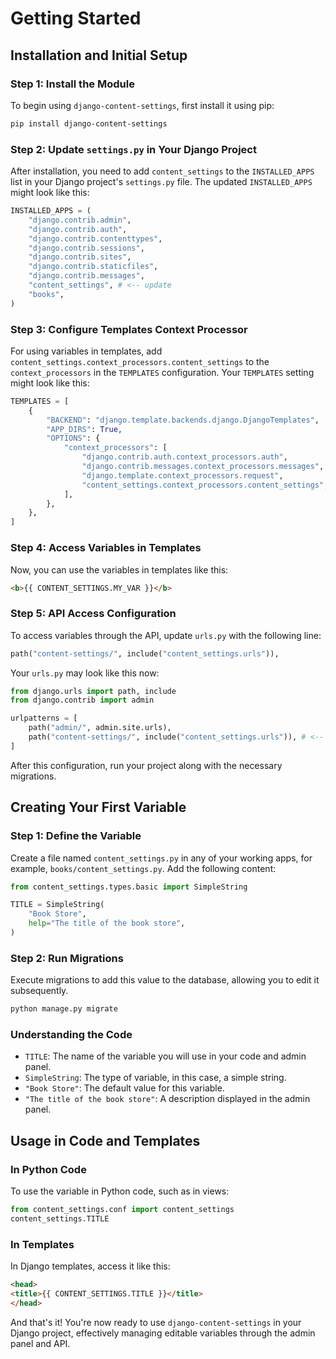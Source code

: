 # Getting Started

## Installation and Initial Setup

### Step 1: Install the Module

To begin using `django-content-settings`, first install it using pip:

```bash
pip install django-content-settings
```

### Step 2: Update `settings.py` in Your Django Project

After installation, you need to add `content_settings` to the `INSTALLED_APPS` list in your Django project's `settings.py` file. The updated `INSTALLED_APPS` might look like this:

```python
INSTALLED_APPS = (
    "django.contrib.admin",
    "django.contrib.auth",
    "django.contrib.contenttypes",
    "django.contrib.sessions",
    "django.contrib.sites",
    "django.contrib.staticfiles",
    "django.contrib.messages",
    "content_settings", # <-- update
    "books",
)
```

### Step 3: Configure Templates Context Processor

For using variables in templates, add `content_settings.context_processors.content_settings` to the `context_processors` in the `TEMPLATES` configuration. Your `TEMPLATES` setting might look like this:

```python
TEMPLATES = [
    {
        "BACKEND": "django.template.backends.django.DjangoTemplates",
        "APP_DIRS": True,
        "OPTIONS": {
            "context_processors": [
                "django.contrib.auth.context_processors.auth",
                "django.contrib.messages.context_processors.messages",
                "django.template.context_processors.request",
                "content_settings.context_processors.content_settings", # <-- update
            ],
        },
    },
]
```

### Step 4: Access Variables in Templates

Now, you can use the variables in templates like this:

```html
<b>{{ CONTENT_SETTINGS.MY_VAR }}</b>
```

### Step 5: API Access Configuration

To access variables through the API, update `urls.py` with the following line:

```python
path("content-settings/", include("content_settings.urls")),
```

Your `urls.py` may look like this now:

```python
from django.urls import path, include
from django.contrib import admin

urlpatterns = [
    path("admin/", admin.site.urls),
    path("content-settings/", include("content_settings.urls")), # <-- update
]
```

After this configuration, run your project along with the necessary migrations.

## Creating Your First Variable

### Step 1: Define the Variable

Create a file named `content_settings.py` in any of your working apps, for example, `books/content_settings.py`. Add the following content:

```python
from content_settings.types.basic import SimpleString

TITLE = SimpleString(
    "Book Store",
    help="The title of the book store",
)
```

### Step 2: Run Migrations

Execute migrations to add this value to the database, allowing you to edit it subsequently.

```bash
python manage.py migrate
```

### Understanding the Code

- `TITLE`: The name of the variable you will use in your code and admin panel.
- `SimpleString`: The type of variable, in this case, a simple string.
- `"Book Store"`: The default value for this variable.
- `"The title of the book store"`: A description displayed in the admin panel.

## Usage in Code and Templates

### In Python Code

To use the variable in Python code, such as in views:

```python
from content_settings.conf import content_settings
content_settings.TITLE
```

### In Templates

In Django templates, access it like this:

```html
<head>
<title>{{ CONTENT_SETTINGS.TITLE }}</title>
</head>
```

And that's it! You're now ready to use `django-content-settings` in your Django project, effectively managing editable variables through the admin panel and API.
